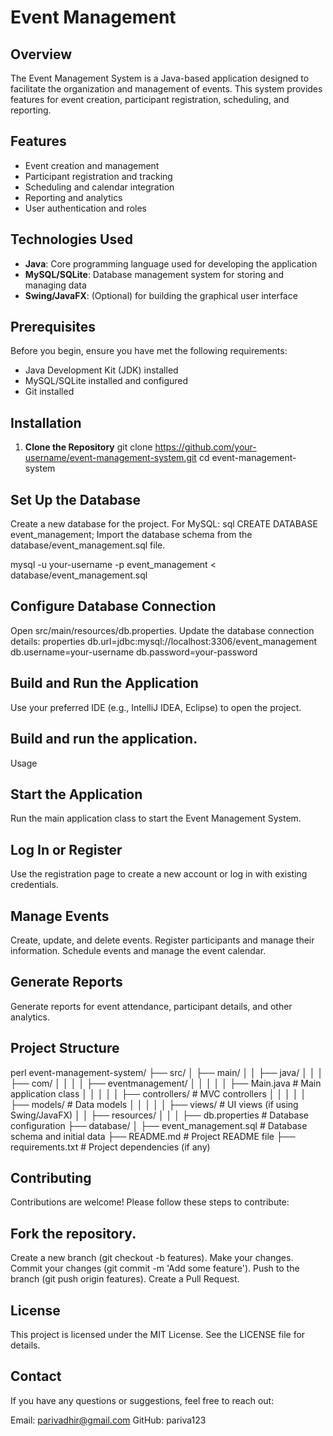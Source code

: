 # Event Management 

## Overview
The Event Management System is a Java-based application designed to facilitate the organization and management of events. This system provides features for event creation, participant registration, scheduling, and reporting.

## Features
- Event creation and management
- Participant registration and tracking
- Scheduling and calendar integration
- Reporting and analytics
- User authentication and roles

## Technologies Used
- **Java**: Core programming language used for developing the application
- **MySQL/SQLite**: Database management system for storing and managing data
- **Swing/JavaFX**: (Optional) for building the graphical user interface

## Prerequisites
Before you begin, ensure you have met the following requirements:
- Java Development Kit (JDK) installed
- MySQL/SQLite installed and configured
- Git installed

## Installation
1. **Clone the Repository**
   git clone https://github.com/your-username/event-management-system.git
   cd event-management-system

## Set Up the Database

Create a new database for the project. For MySQL:
sql
CREATE DATABASE event_management;
Import the database schema from the database/event_management.sql file.

mysql -u your-username -p event_management < database/event_management.sql

## Configure Database Connection

Open src/main/resources/db.properties.
Update the database connection details:
properties
db.url=jdbc:mysql://localhost:3306/event_management
db.username=your-username
db.password=your-password

## Build and Run the Application

Use your preferred IDE (e.g., IntelliJ IDEA, Eclipse) to open the project.
## Build and run the application.
Usage
## Start the Application
Run the main application class to start the Event Management System.

## Log In or Register
Use the registration page to create a new account or log in with existing credentials.

## Manage Events
Create, update, and delete events.
Register participants and manage their information.
Schedule events and manage the event calendar.

## Generate Reports
Generate reports for event attendance, participant details, and other analytics.

## Project Structure
perl
event-management-system/
├── src/
│   ├── main/
│   │   ├── java/
│   │   │   ├── com/
│   │   │   │   ├── eventmanagement/
│   │   │   │   │   ├── Main.java           # Main application class
│   │   │   │   │   ├── controllers/        # MVC controllers
│   │   │   │   │   ├── models/             # Data models
│   │   │   │   │   ├── views/              # UI views (if using Swing/JavaFX)
│   │   ├── resources/
│   │   │   ├── db.properties               # Database configuration
├── database/
│   ├── event_management.sql                # Database schema and initial data
├── README.md                               # Project README file
├── requirements.txt                        # Project dependencies (if any)

## Contributing
Contributions are welcome! Please follow these steps to contribute:

## Fork the repository.
Create a new branch (git checkout -b features).
Make your changes.
Commit your changes (git commit -m 'Add some feature').
Push to the branch (git push origin features).
Create a Pull Request.

## License
This project is licensed under the MIT License. See the LICENSE file for details.

## Contact
If you have any questions or suggestions, feel free to reach out:

Email: parivadhir@gmail.com
GitHub: pariva123

